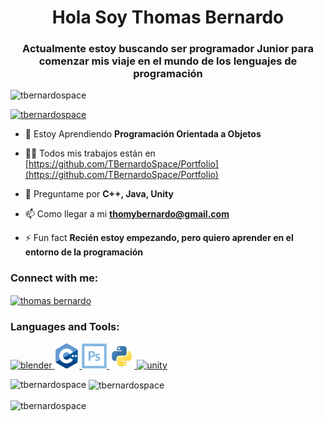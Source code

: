 <h1 align="center">Hola Soy Thomas Bernardo</h1>
<h3 align="center">Actualmente estoy buscando ser programador Junior para comenzar mis viaje en el mundo de los lenguajes de programación</h3>

<p align="left"> <img src="https://komarev.com/ghpvc/?username=tbernardospace&label=Profile%20views&color=0e75b6&style=flat" alt="tbernardospace" /> </p>

<p align="left"> <a href="https://github.com/ryo-ma/github-profile-trophy"><img src="https://github-profile-trophy.vercel.app/?username=tbernardospace" alt="tbernardospace" /></a> </p>

- 🌱 Estoy Aprendiendo **Programación Orientada a Objetos**

- 👨‍💻 Todos mis trabajos están en [https://github.com/TBernardoSpace/Portfolio](https://github.com/TBernardoSpace/Portfolio)

- 💬 Preguntame por **C++, Java, Unity**

- 📫 Como llegar a mi **thomybernardo@gmail.com**

- ⚡ Fun fact **Recién estoy empezando, pero quiero aprender en el entorno de la programación**

<h3 align="left">Connect with me:</h3>
<p align="left">
<a href="[https://linkedin.com/in/thomas bernardo](https://www.linkedin.com/in/thomas-bernardo-a6330a1a1/)" target="blank"><img align="center" src="https://raw.githubusercontent.com/rahuldkjain/github-profile-readme-generator/master/src/images/icons/Social/linked-in-alt.svg" alt="thomas bernardo" height="30" width="40" /></a>
</p>

<h3 align="left">Languages and Tools:</h3>
<p align="left"> <a href="https://www.blender.org/" target="_blank" rel="noreferrer"> <img src="https://download.blender.org/branding/community/blender_community_badge_white.svg" alt="blender" width="40" height="40"/> </a> <a href="https://www.w3schools.com/cpp/" target="_blank" rel="noreferrer"> <img src="https://raw.githubusercontent.com/devicons/devicon/master/icons/cplusplus/cplusplus-original.svg" alt="cplusplus" width="40" height="40"/> </a> <a href="https://www.photoshop.com/en" target="_blank" rel="noreferrer"> <img src="https://raw.githubusercontent.com/devicons/devicon/master/icons/photoshop/photoshop-line.svg" alt="photoshop" width="40" height="40"/> </a> <a href="https://www.python.org" target="_blank" rel="noreferrer"> <img src="https://raw.githubusercontent.com/devicons/devicon/master/icons/python/python-original.svg" alt="python" width="40" height="40"/> </a> <a href="https://unity.com/" target="_blank" rel="noreferrer"> <img src="https://www.vectorlogo.zone/logos/unity3d/unity3d-icon.svg" alt="unity" width="40" height="40"/> </a> </p>

<p><img align="left" src="https://github-readme-stats.vercel.app/api/top-langs?username=tbernardospace&show_icons=true&locale=en&layout=compact" alt="tbernardospace" /></p>

<p>&nbsp;<img align="center" src="https://github-readme-stats.vercel.app/api?username=tbernardospace&show_icons=true&locale=en" alt="tbernardospace" /></p>

<p><img align="center" src="https://github-readme-streak-stats.herokuapp.com/?user=tbernardospace&" alt="tbernardospace" /></p>
